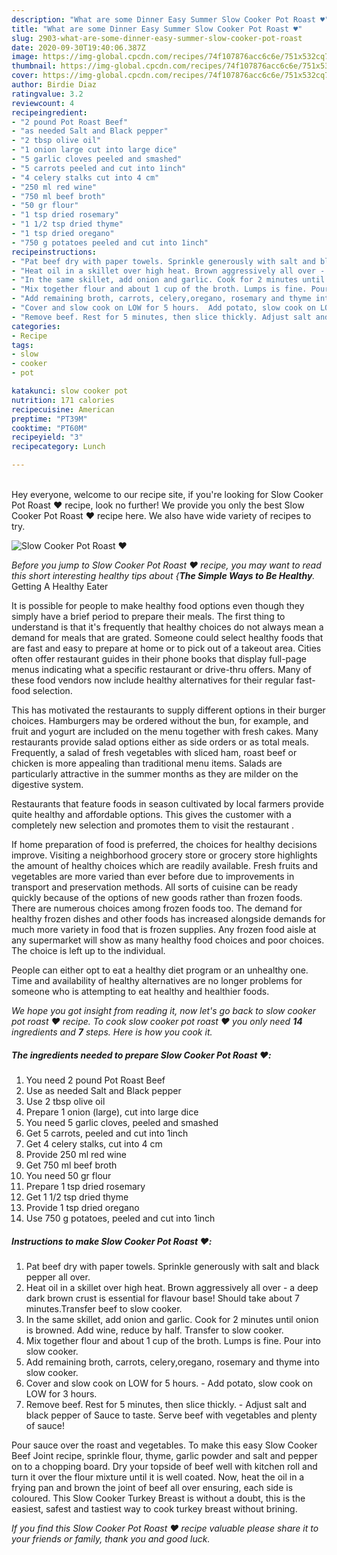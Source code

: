 ```yaml
---
description: "What are some Dinner Easy Summer Slow Cooker Pot Roast ♥️"
title: "What are some Dinner Easy Summer Slow Cooker Pot Roast ♥️"
slug: 2903-what-are-some-dinner-easy-summer-slow-cooker-pot-roast
date: 2020-09-30T19:40:06.387Z
image: https://img-global.cpcdn.com/recipes/74f107876acc6c6e/751x532cq70/slow-cooker-pot-roast-♥️-recipe-main-photo.jpg
thumbnail: https://img-global.cpcdn.com/recipes/74f107876acc6c6e/751x532cq70/slow-cooker-pot-roast-♥️-recipe-main-photo.jpg
cover: https://img-global.cpcdn.com/recipes/74f107876acc6c6e/751x532cq70/slow-cooker-pot-roast-♥️-recipe-main-photo.jpg
author: Birdie Diaz
ratingvalue: 3.2
reviewcount: 4
recipeingredient:
- "2 pound Pot Roast Beef"
- "as needed Salt and Black pepper"
- "2 tbsp olive oil"
- "1 onion large cut into large dice"
- "5 garlic cloves peeled and smashed"
- "5 carrots peeled and cut into 1inch"
- "4 celery stalks cut into 4 cm"
- "250 ml red wine"
- "750 ml beef broth"
- "50 gr flour"
- "1 tsp dried rosemary"
- "1 1/2 tsp dried thyme"
- "1 tsp dried oregano"
- "750 g potatoes peeled and cut into 1inch"
recipeinstructions:
- "Pat beef dry with paper towels. Sprinkle generously with salt and black pepper all over."
- "Heat oil in a skillet over high heat. Brown aggressively all over - a deep dark brown crust is essential for flavour base! Should take about 7 minutes.Transfer beef to slow cooker."
- "In the same skillet, add onion and garlic. Cook for 2 minutes until onion is browned. Add wine, reduce by half. Transfer to slow cooker."
- "Mix together flour and about 1 cup of the broth. Lumps is fine. Pour into slow cooker."
- "Add remaining broth, carrots, celery,oregano, rosemary and thyme into slow cooker."
- "Cover and slow cook on LOW for 5 hours.  Add potato, slow cook on LOW for 3 hours."
- "Remove beef. Rest for 5 minutes, then slice thickly. Adjust salt and black pepper of Sauce to taste. Serve beef with vegetables and plenty of sauce!"
categories:
- Recipe
tags:
- slow
- cooker
- pot

katakunci: slow cooker pot 
nutrition: 171 calories
recipecuisine: American
preptime: "PT39M"
cooktime: "PT60M"
recipeyield: "3"
recipecategory: Lunch

---
```

<br>
Hey everyone, welcome to our recipe site, if you're looking for Slow Cooker Pot Roast ♥️ recipe, look no further! We provide you only the best Slow Cooker Pot Roast ♥️ recipe here. We also have wide variety of recipes to try.
<br>


![Slow Cooker Pot Roast ♥️](https://img-global.cpcdn.com/recipes/74f107876acc6c6e/751x532cq70/slow-cooker-pot-roast-♥️-recipe-main-photo.jpg)

<i>Before you jump to Slow Cooker Pot Roast ♥️ recipe, you may want to read this short interesting healthy tips about {<strong>The Simple Ways to Be Healthy</strong>.</i>
Getting A Healthy Eater

It is possible for people to make healthy food options even though they simply have a brief period to prepare their meals. The first thing to understand is that it's frequently that healthy choices do not always mean a demand for meals that are grated. Someone could select healthy foods that are fast and easy to prepare at home or to pick out of a takeout area. Cities often offer restaurant guides in their phone books that display full-page menus indicating what a specific restaurant or drive-thru offers. Many of these food vendors now include healthy alternatives for their regular fast-food selection.

 This has motivated the restaurants to supply different options in their burger choices. Hamburgers may be ordered without the bun, for example, and fruit and yogurt are included on the menu together with fresh cakes. Many restaurants provide salad options either as side orders or as total meals. Frequently, a salad of fresh vegetables with sliced ham, roast beef or chicken is more appealing than traditional menu items.  Salads are particularly attractive in the summer months as they are milder on the digestive system.

Restaurants that feature foods in season cultivated by local farmers provide quite healthy and affordable options.  This gives the customer with a completely new selection and promotes them to visit the restaurant .

If home preparation of food is preferred, the choices for healthy decisions improve. Visiting a neighborhood grocery store or grocery store highlights the amount of healthy choices which are readily available. Fresh fruits and vegetables are more varied than ever before due to improvements in transport and preservation methods.  All sorts of cuisine can be ready quickly because of the options of new goods rather than frozen foods. There are numerous choices among frozen foods too. The demand for healthy frozen dishes and other foods has increased alongside demands for much more variety in food that is frozen supplies. Any frozen food aisle at any supermarket will show as many healthy food choices and poor choices. The choice is left up to the individual.

People can either opt to eat a healthy diet program or an unhealthy one. Time and availability of healthy alternatives are no longer problems for someone who is attempting to eat healthy and healthier foods.


<i>We hope you got insight from reading it, now let's go back to slow cooker pot roast ♥️ recipe. To cook slow cooker pot roast ♥️ you only need <strong>14</strong> ingredients and <strong>7</strong> steps. Here is how you cook it.
</i>

##### The ingredients needed to prepare Slow Cooker Pot Roast ♥️:

1. You need 2 pound Pot Roast Beef
1. Use as needed Salt and Black pepper
1. Use 2 tbsp olive oil
1. Prepare 1 onion (large), cut into large dice
1. You need 5 garlic cloves, peeled and smashed
1. Get 5 carrots, peeled and cut into 1inch
1. Get 4 celery stalks, cut into 4 cm
1. Provide 250 ml red wine
1. Get 750 ml beef broth
1. You need 50 gr flour
1. Prepare 1 tsp dried rosemary
1. Get 1 1/2 tsp dried thyme
1. Provide 1 tsp dried oregano
1. Use 750 g potatoes, peeled and cut into 1inch


##### Instructions to make Slow Cooker Pot Roast ♥️:

1. Pat beef dry with paper towels. Sprinkle generously with salt and black pepper all over.
1. Heat oil in a skillet over high heat. Brown aggressively all over - a deep dark brown crust is essential for flavour base! Should take about 7 minutes.Transfer beef to slow cooker.
1. In the same skillet, add onion and garlic. Cook for 2 minutes until onion is browned. Add wine, reduce by half. Transfer to slow cooker.
1. Mix together flour and about 1 cup of the broth. Lumps is fine. Pour into slow cooker.
1. Add remaining broth, carrots, celery,oregano, rosemary and thyme into slow cooker.
1. Cover and slow cook on LOW for 5 hours.  - Add potato, slow cook on LOW for 3 hours.
1. Remove beef. Rest for 5 minutes, then slice thickly. - Adjust salt and black pepper of Sauce to taste. Serve beef with vegetables and plenty of sauce!


Pour sauce over the roast and vegetables. To make this easy Slow Cooker Beef Joint recipe, sprinkle flour, thyme, garlic powder and salt and pepper on to a chopping board. Dry your topside of beef well with kitchen roll and turn it over the flour mixture until it is well coated. Now, heat the oil in a frying pan and brown the joint of beef all over ensuring, each side is coloured. This Slow Cooker Turkey Breast is without a doubt, this is the easiest, safest and tastiest way to cook turkey breast without brining. 

<i>If you find this Slow Cooker Pot Roast ♥️ recipe valuable please share it to your friends or family, thank you and good luck.</i>
